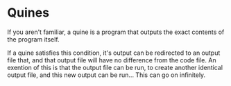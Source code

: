 # Quines
If you aren't familiar, a quine is a program that outputs the exact contents of the program itself.

If a quine satisfies this condition, it's output can be redirected to an output file that, and that
output file will have no difference from the code file. An exention of this is that the output file
can be run, to create another identical output file, and this new output can be run... This can
go on infinitely.
